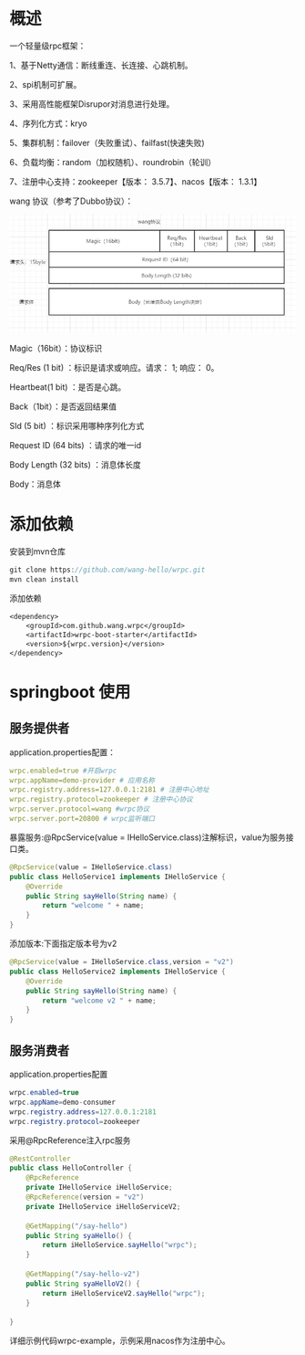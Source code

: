# 概述

一个轻量级rpc框架：

1、基于Netty通信：断线重连、长连接、心跳机制。

2、spi机制可扩展。

3、采用高性能框架Disrupor对消息进行处理。

4、序列化方式：kryo

5、集群机制：failover（失败重试）、failfast(快速失败)

6、负载均衡：random（加权随机）、roundrobin（轮训）

7、注册中心支持：zookeeper【版本： 3.5.7】、nacos【版本： 1.3.1】



wang 协议（参考了Dubbo协议）：

![1615973355664](doc\1615973355664.png)

Magic（16bit）：协议标识

Req/Res (1 bit) ：标识是请求或响应。请求： 1; 响应： 0。

Heartbeat(1 bit) ：是否是心跳。

Back（1bit）：是否返回结果值

SId (5 bit) ：标识采用哪种序列化方式

Request ID (64 bits) ：请求的唯一id

Body Length (32 bits) ：消息体长度

Body：消息体





# 添加依赖

安装到mvn仓库

```java
git clone https://github.com/wang-hello/wrpc.git
mvn clean install

```



添加依赖

```
<dependency>
    <groupId>com.github.wang.wrpc</groupId>
    <artifactId>wrpc-boot-starter</artifactId>
    <version>${wrpc.version}</version>
</dependency>
```



# springboot 使用

## 服务提供者

application.properties配置：

```yaml
wrpc.enabled=true #开启wrpc
wrpc.appName=demo-provider # 应用名称
wrpc.registry.address=127.0.0.1:2181 # 注册中心地址
wrpc.registry.protocol=zookeeper # 注册中心协议 
wrpc.server.protocol=wang #wrpc协议
wrpc.server.port=20800 # wrpc监听端口
```

暴露服务:@RpcService(value = IHelloService.class)注解标识，value为服务接口类。

```java
@RpcService(value = IHelloService.class)
public class HelloService1 implements IHelloService {
    @Override
    public String sayHello(String name) {
        return "welcome " + name;
    }
}
```

添加版本:下面指定版本号为v2

```java
@RpcService(value = IHelloService.class,version = "v2")
public class HelloService2 implements IHelloService {
    @Override
    public String sayHello(String name) {
        return "welcome v2 " + name;
    }
}
```



## 服务消费者

application.properties配置

```java
wrpc.enabled=true
wrpc.appName=demo-consumer
wrpc.registry.address=127.0.0.1:2181
wrpc.registry.protocol=zookeeper
```

采用@RpcReference注入rpc服务

```java
@RestController
public class HelloController {
    @RpcReference
    private IHelloService iHelloService;
    @RpcReference(version = "v2")
    private IHelloService iHelloServiceV2;

    @GetMapping("/say-hello")
    public String syaHello() {
        return iHelloService.sayHello("wrpc");
    }

    @GetMapping("/say-hello-v2")
    public String syaHelloV2() {
        return iHelloServiceV2.sayHello("wrpc");
    }

}
```



详细示例代码wrpc-example，示例采用nacos作为注册中心。